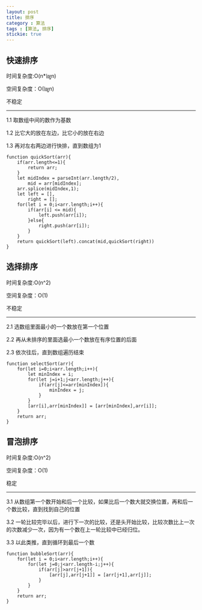 ```yaml
---
layout: post
title: 排序
category : 算法
tags : [算法, 排序]
stickie: true
---
```


## 快速排序
时间复杂度:O(n*㏒n) 

空间复杂度：O(㏒n) 

不稳定
***

1.1 取数组中间的数作为基数

1.2 比它大的放在左边，比它小的放在右边

1.3 再对左右两边进行快排，直到数组为1

```
function quickSort(arr){
    if(arr.length<=1){
        return arr;
    }
    let midIndex = parseInt(arr.length/2),
        mid = arr[midIndex];
    arr.splice(midIndex,1);
    let left = [],       
        right = [];
    for(let i = 0;i<arr.length;i++){
        if(arr[i] <= mid){
            left.push(arr[i]);
        }else{
            right.push(arr[i]);
        }
    }
    return quickSort(left).concat(mid,quickSort(right))
}
```
## 选择排序
时间复杂度:O(n^2) 

空间复杂度：O(1) 

不稳定
***

2.1 选数组里面最小的一个数放在第一个位置

2.2 再从未排序的里面选最小一个数放在有序位置的后面

2.3 依次往后，直到数组遍历结束


```
function selectSort(arr){
    for(let i=0;i<arr.length;i++){
        let minIndex = i;
        for(let j=i+1;j<arr.length;j++){
            if(arr[j]<=arr[minIndex]){
                minIndex = j;
            }
        }
        [arr[i],arr[minIndex]] = [arr[minIndex],arr[i]];
    }
    return arr;
}
```
## 冒泡排序
时间复杂度:O(n^2) 

空间复杂度：O(1) 

稳定
***

3.1 从数组第一个数开始和后一个比较，如果比后一个数大就交换位置，再和后一个数比较，直到找到自己的位置

3.2 一轮比较完毕以后，进行下一次的比较，还是头开始比较，比较次数比上一次的次数减少一次，因为有一个数在上一轮比较中已经归位。

3.3 以此类推，直到循环到最后一个数

```
function bubbleSort(arr){
    for(let i = 0;i<arr.length;i++){
        for(let j=0;j<arr.length-i;j++){
            if(arr[j]>arr[j+1]){
                [arr[j],arr[j+1]] = [arr[j+1],arr[j]];
            }
        }
    }
    return arr;
}
```





